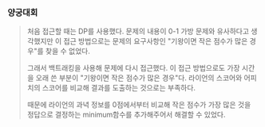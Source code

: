 ### 양궁대회

> 처음 접근할 때는 DP를 사용했다. 문제의 내용이 0-1 가방 문제와 유사하다고 생각했지만 이 접근 방법으로는 문제의 요구사항인 "기왕이면 작은 점수가 많은 경우"를 찾을 수 없었다.
>
> 그래서 백트래킹을 사용해 문제에 다시 접근했다. 이 접근 방법으로도 가장 시간을 오래 쓴 부분이 "기왕이면 작은 점수가 많은 경우"다. 라이언의 스코어와 어피치의 스코어를 비교해 결과를 도출하는 것으로는 부족하다.
>
> 때문에 라이언의 과녁 정보를 0점에서부터 비교해 작은 점수가 가장 많은 것을 정답으로 결정하는 minimum함수를 추가해주어서 해결할 수 있었다.
